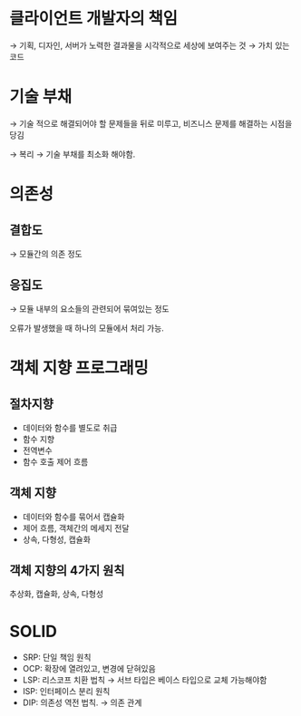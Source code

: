 # 클라이언트 개발자의 책임

→ 기획, 디자인, 서버가 노력한 결과물을 시각적으로 세상에 보여주는 것
→ 가치 있는 코드

# 기술 부채

→ 기술 적으로 해결되어야 할 문제들을 뒤로 미루고, 비즈니스 문제를 해결하는 시점을 당김

→ 복리 → 기술 부채를 최소화 해야함.

# 의존성

## 결합도

→ 모듈간의 의존 정도

## 응집도

→ 모듈 내부의 요소들의 관련되어 묶여있는 정도

오류가 발생했을 때 하나의 모듈에서 처리 가능.

# 객체 지향 프로그래밍

## 절차지향

- 데이터와 함수를 별도로 취급
- 함수 지향
- 전역변수
- 함수 호출 제어 흐름

## 객체 지향

- 데이터와 함수를 묶어서 캡슐화
- 제어 흐름, 객체간의 메세지 전달
- 상속, 다형성, 캡슐화

## 객체 지향의 4가지 원칙

추상화, 캡슐화, 상속, 다형성

# SOLID

- SRP: 단일 책임 원칙
- OCP: 확장에 열려있고, 변경에 닫혀있음
- LSP: 리스코프 치환 법칙 → 서브 타입은 베이스 타입으로 교체 가능해야함
- ISP: 인터페이스 분리 원칙
- DIP: 의존성 역전 법칙. → 의존 관계